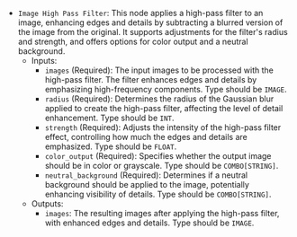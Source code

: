 - `Image High Pass Filter`: This node applies a high-pass filter to an image, enhancing edges and details by subtracting a blurred version of the image from the original. It supports adjustments for the filter's radius and strength, and offers options for color output and a neutral background.
    - Inputs:
        - `images` (Required): The input images to be processed with the high-pass filter. The filter enhances edges and details by emphasizing high-frequency components. Type should be `IMAGE`.
        - `radius` (Required): Determines the radius of the Gaussian blur applied to create the high-pass filter, affecting the level of detail enhancement. Type should be `INT`.
        - `strength` (Required): Adjusts the intensity of the high-pass filter effect, controlling how much the edges and details are emphasized. Type should be `FLOAT`.
        - `color_output` (Required): Specifies whether the output image should be in color or grayscale. Type should be `COMBO[STRING]`.
        - `neutral_background` (Required): Determines if a neutral background should be applied to the image, potentially enhancing visibility of details. Type should be `COMBO[STRING]`.
    - Outputs:
        - `images`: The resulting images after applying the high-pass filter, with enhanced edges and details. Type should be `IMAGE`.
